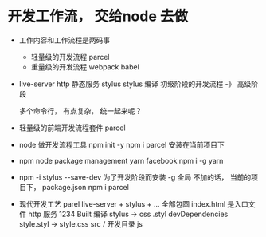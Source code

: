 # 开发工作流， 交给node 去做

- 工作内容和工作流程是两码事 
  - 轻量级的开发流程 
  parcel
  - 重量级的开发流程 
  webpack  babel 

- live-server  http 静态服务 
  stylus stylus 编译 
  初级阶段的开发流程  -》 高级阶段

  多个命令行， 有点复杂， 统一起来呢？ 

- 轻量级的前端开发流程套件 parcel
 - node  做开发流程工具  npm init -y
  npm i parcel  安装在当前项目下
 - npm node package management 
  yarn  facebook   npm i -g yarn
- npm -i stylus --save-dev  为了开发阶段而安装 
  -g  全局  不加的话， 当前的项目下， package.json 
  npm i parcel  

- 现代开发工艺
  parel  live-server + stylus + ... 全部包圆 
  index.html 是入口文件  http 服务 1234
  Built 编译  stylus  -> css 
  .styl   devDependencies style.styl -> style.css
  src / 开发目录 js